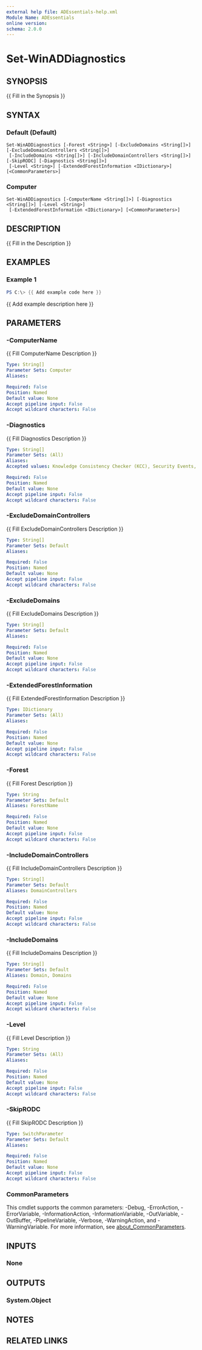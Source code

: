 ```yaml
---
external help file: ADEssentials-help.xml
Module Name: ADEssentials
online version:
schema: 2.0.0
---
```


# Set-WinADDiagnostics

## SYNOPSIS
{{ Fill in the Synopsis }}

## SYNTAX

### Default (Default)
```
Set-WinADDiagnostics [-Forest <String>] [-ExcludeDomains <String[]>] [-ExcludeDomainControllers <String[]>]
 [-IncludeDomains <String[]>] [-IncludeDomainControllers <String[]>] [-SkipRODC] [-Diagnostics <String[]>]
 [-Level <String>] [-ExtendedForestInformation <IDictionary>] [<CommonParameters>]
```

### Computer
```
Set-WinADDiagnostics [-ComputerName <String[]>] [-Diagnostics <String[]>] [-Level <String>]
 [-ExtendedForestInformation <IDictionary>] [<CommonParameters>]
```

## DESCRIPTION
{{ Fill in the Description }}

## EXAMPLES

### Example 1
```powershell
PS C:\> {{ Add example code here }}
```

{{ Add example description here }}

## PARAMETERS

### -ComputerName
{{ Fill ComputerName Description }}

```yaml
Type: String[]
Parameter Sets: Computer
Aliases:

Required: False
Position: Named
Default value: None
Accept pipeline input: False
Accept wildcard characters: False
```

### -Diagnostics
{{ Fill Diagnostics Description }}

```yaml
Type: String[]
Parameter Sets: (All)
Aliases:
Accepted values: Knowledge Consistency Checker (KCC), Security Events, ExDS Interface Events, MAPI Interface Events, Replication Events, Garbage Collection, Internal Configuration, Directory Access, Internal Processing, Performance Counters, Initialization / Termination, Service Control, Name Resolution, Backup, Field Engineering, LDAP Interface Events, Setup, Global Catalog, Inter-site Messaging, Group Caching, Linked-Value Replication, DS RPC Client, DS RPC Server, DS Schema, Transformation Engine, Claims-Based Access Control, Netlogon

Required: False
Position: Named
Default value: None
Accept pipeline input: False
Accept wildcard characters: False
```

### -ExcludeDomainControllers
{{ Fill ExcludeDomainControllers Description }}

```yaml
Type: String[]
Parameter Sets: Default
Aliases:

Required: False
Position: Named
Default value: None
Accept pipeline input: False
Accept wildcard characters: False
```

### -ExcludeDomains
{{ Fill ExcludeDomains Description }}

```yaml
Type: String[]
Parameter Sets: Default
Aliases:

Required: False
Position: Named
Default value: None
Accept pipeline input: False
Accept wildcard characters: False
```

### -ExtendedForestInformation
{{ Fill ExtendedForestInformation Description }}

```yaml
Type: IDictionary
Parameter Sets: (All)
Aliases:

Required: False
Position: Named
Default value: None
Accept pipeline input: False
Accept wildcard characters: False
```

### -Forest
{{ Fill Forest Description }}

```yaml
Type: String
Parameter Sets: Default
Aliases: ForestName

Required: False
Position: Named
Default value: None
Accept pipeline input: False
Accept wildcard characters: False
```

### -IncludeDomainControllers
{{ Fill IncludeDomainControllers Description }}

```yaml
Type: String[]
Parameter Sets: Default
Aliases: DomainControllers

Required: False
Position: Named
Default value: None
Accept pipeline input: False
Accept wildcard characters: False
```

### -IncludeDomains
{{ Fill IncludeDomains Description }}

```yaml
Type: String[]
Parameter Sets: Default
Aliases: Domain, Domains

Required: False
Position: Named
Default value: None
Accept pipeline input: False
Accept wildcard characters: False
```

### -Level
{{ Fill Level Description }}

```yaml
Type: String
Parameter Sets: (All)
Aliases:

Required: False
Position: Named
Default value: None
Accept pipeline input: False
Accept wildcard characters: False
```

### -SkipRODC
{{ Fill SkipRODC Description }}

```yaml
Type: SwitchParameter
Parameter Sets: Default
Aliases:

Required: False
Position: Named
Default value: None
Accept pipeline input: False
Accept wildcard characters: False
```

### CommonParameters
This cmdlet supports the common parameters: -Debug, -ErrorAction, -ErrorVariable, -InformationAction, -InformationVariable, -OutVariable, -OutBuffer, -PipelineVariable, -Verbose, -WarningAction, and -WarningVariable. For more information, see [about_CommonParameters](http://go.microsoft.com/fwlink/?LinkID=113216).

## INPUTS

### None

## OUTPUTS

### System.Object
## NOTES

## RELATED LINKS
